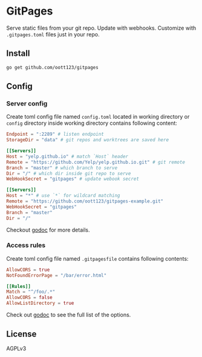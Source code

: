 # GitPages

Serve static files from your git repo.
Update with webhooks.
Customize with `.gitpages.toml` files just in your repo.

## Install

```bash
go get github.com/oott123/gitpages
```

## Config

### Server config

Create toml config file named `config.toml` located in working directory or
`config` directory inside working directory contains following content:

```toml
Endpoint = ":2289" # listen endpoint
StorageDir = "data" # git repos and worktrees are saved here

[[Servers]]
Host = "yelp.github.io" # match `Host` header
Remote = "https://github.com/Yelp/yelp.github.io.git" # git remote
Branch = "master" # which branch to serve
Dir = "/" # which dir inside git repo to serve
WebHookSecret = "gitpages" # update webook secret

[[Servers]]
Host = "*" # use `*` for wildcard matching
Remote = "https://github.com/oott123/gitpages-example.git"
WebHookSecret = "gitpages"
Branch = "master"
Dir = "/"
```

Checkout [godoc](https://godoc.org/github.com/oott123/gitpages/pkg/config#Config)
for more details.

### Access rules

Create toml config file named `.gitpagesfile` contains following contents:

```toml
AllowCORS = true
NotFoundErrorPage = "/bar/error.html"

[[Rules]]
Match = "^/foo/.*"
AllowCORS = false
AllowListDirectory = true
```

Check out [godoc](https://godoc.org/github.com/oott123/gitpages/pkg/fileserver#AccessConfig)
to see the full list of the options.

## License

AGPLv3

